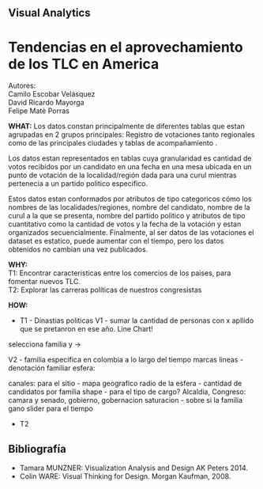 ## Visual Analytics
# Tendencias en el aprovechamiento de los TLC en America
Autores:  
Camilo Escobar Velásquez  
David Ricardo Mayorga  
Felipe Matè Porras


**WHAT:**
Los datos constan principalmente de diferentes tablas que estan agrupadas en 2 grupos principales: Registro de votaciones tanto regionales como de las principales ciudades y tablas de acompañamiento .

Los datos estan representados en tablas cuya granularidad es cantidad de votos recibidos por un candidato en una fecha en una mesa ubicada en un punto de votación de la localidad/región dada para una curul mientras pertenecia a un partido politico especifico.

Estos datos estan conformados por atributos de tipo categoricos cómo los nombres de las localidades/regiones, nombre del candidato, nombre de la curul a la que se presenta, nombre del partido politico y atributos de tipo cuantitativo como la cantidad de votos y la fecha de la votación y estan organizados secuencialmente. Finalmente, al ser datos de las votaciones el dataset es estatico, puede aumentar con el tiempo, pero los datos obtenidos no cambian una vez publicados.

**WHY:**   
T1: Encontrar caracteristicas entre los comercios de los paises, para fomentar nuevos TLC.  
T2: Explorar las carreras políticas de nuestros congresistas   

**HOW:**  

 - T1 - Dinastias politicas
V1 - sumar la cantidad de personas con x apllido que se pretanron en ese año.
Line Chart!

selecciona familia y ->

V2 - familia especifica en colombia a lo largo del tiempo
marcas
lineas - denotación familiar
esfera: 

canales:
para el sitio - mapa geografico
radio de la esfera -  cantidad de candidatos por familia
shape - para el tipo de cargo?
Alcaldia, Congreso: camara y senado, gobierno, gobernacion
saturacion -  sobre si la familia gano
slider para el tiempo

 - T2



## Bibliografía
* Tamara MUNZNER: Visualization Analysis and Design AK Peters 2014.
* Colin WARE: Visual Thinking for Design. Morgan Kaufman, 2008.




